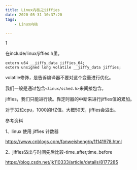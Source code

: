 ```yaml
---
title: Linux内核之jiffies
date: 2020-05-31 10:37:20
tags:
	- Linux内核

---
```


1

在include/linux/jiffies.h里。

```
extern u64 __jiffy_data jiffies_64;
extern unsigned long volatile __jiffy_data jiffies;
```

volatile修饰，是告诉编译器不要对这个变量进行优化。

我们一般是通过包含`<linux/sched.h>`来间接包含。

jiffies，我们只能进行读。靠定时器的中断来进行jiffies值的累加。

对于32位cpu，1000的HZ值。大概50天，jiffies会溢出。



参考资料

1、linux 使用 jiffies 计数器

https://www.cnblogs.com/fanweisheng/p/11141978.html

2、jiffies溢出与时间先后比较-time_after,time_before

https://blog.csdn.net/jk110333/article/details/8177285